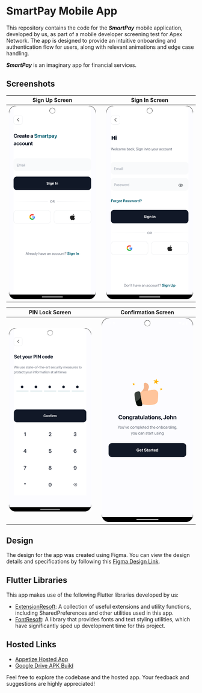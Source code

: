 # SmartPay Mobile App

This repository contains the code for the **_SmartPay_** mobile application, 
developed by us, as part of a mobile developer screening test for Apex Network. 
The app is designed to provide an intuitive onboarding and authentication flow for users, 
along with relevant animations and edge case handling.

**_SmartPay_** is an imaginary app for financial services.

## Screenshots

| Sign Up Screen                                                                                                       |                     | Sign In Screen                                                                                                       |
|----------------------------------------------------------------------------------------------------------------------|---------------------|----------------------------------------------------------------------------------------------------------------------|
| ![Sign Up Screen](https://github.com/kenresoft/smart_pay_mobile/blob/master/screenshots/sign_up_screen.png?raw=true) |                     | ![Sign In Screen](https://github.com/kenresoft/smart_pay_mobile/blob/master/screenshots/sign_in_screen.png?raw=true) |

| PIN Lock Screen                                                                                                   |                     | Confirmation Screen                                                                                                            |
|-------------------------------------------------------------------------------------------------------------------|---------------------|--------------------------------------------------------------------------------------------------------------------------------|
| ![PIN Lock Screen](https://github.com/kenresoft/smart_pay_mobile/blob/master/screenshots/pin_screen.png?raw=true) |                     | ![Confirmation Screen](https://github.com/kenresoft/smart_pay_mobile/blob/master/screenshots/confirmation_screen.png?raw=true) |


## Design

The design for the app was created using Figma. You can view the design details and specifications by following this [Figma Design Link](https://www.figma.com/file/1B4YlbWN5iqdKrPQE4ycaK/Smart-pay).

## Flutter Libraries

This app makes use of the following Flutter libraries developed by us:

- [ExtensionResoft](https://pub.dev/packages/extensionresoft): A collection of useful extensions and utility functions, including SharedPreferences and other utilities used in this app.
- [FontResoft](https://pub.dev/packages/fontresoft): A library that provides fonts and text styling utilities, which have significantly sped up development time for this project.

## Hosted Links

- [Appetize Hosted App](https://appetize.io/app/qk6zisrpwk35lq56i2cbqxcij4)
- [Google Drive APK Build](https://drive.google.com/file/d/1uoo3QHAer89FIX9ujevC0_MkK1xH-nqc/view)

Feel free to explore the codebase and the hosted app. Your feedback and suggestions are highly appreciated!
